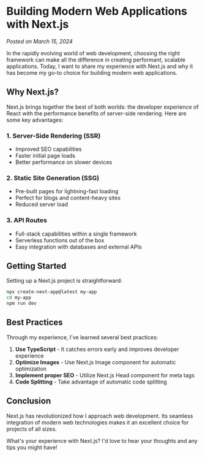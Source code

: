# Building Modern Web Applications with Next.js

*Posted on March 15, 2024*

In the rapidly evolving world of web development, choosing the right framework can make all the difference in creating performant, scalable applications. Today, I want to share my experience with Next.js and why it has become my go-to choice for building modern web applications.

## Why Next.js?

Next.js brings together the best of both worlds: the developer experience of React with the performance benefits of server-side rendering. Here are some key advantages:

### 1. Server-Side Rendering (SSR)
- Improved SEO capabilities
- Faster initial page loads
- Better performance on slower devices

### 2. Static Site Generation (SSG)
- Pre-built pages for lightning-fast loading
- Perfect for blogs and content-heavy sites
- Reduced server load

### 3. API Routes
- Full-stack capabilities within a single framework
- Serverless functions out of the box
- Easy integration with databases and external APIs

## Getting Started

Setting up a Next.js project is straightforward:

```bash
npx create-next-app@latest my-app
cd my-app
npm run dev
```

## Best Practices

Through my experience, I've learned several best practices:

1. **Use TypeScript** - It catches errors early and improves developer experience
2. **Optimize Images** - Use Next.js Image component for automatic optimization
3. **Implement proper SEO** - Utilize Next.js Head component for meta tags
4. **Code Splitting** - Take advantage of automatic code splitting

## Conclusion

Next.js has revolutionized how I approach web development. Its seamless integration of modern web technologies makes it an excellent choice for projects of all sizes.

What's your experience with Next.js? I'd love to hear your thoughts and any tips you might have! 